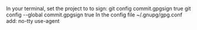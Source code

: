In your terminal, set the project to to sign: 
git config commit.gpgsign true
git config --global commit.gpgsign true
In the config file ~/.gnupg/gpg.conf add:
no-tty
use-agent